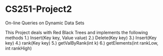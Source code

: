 # CS251-Project2
On-line Queries on Dynamic Data Sets

This Project deals with Red Black Trees and implements the following methods
1.) Insert(Key key, Value value)
2.) Delete(Key key)
3.) Insert(Key key)
4.) rank(Key key)
5.) getValByRank(int k)
6.) getElements(int rankLow, int rankHigh)
